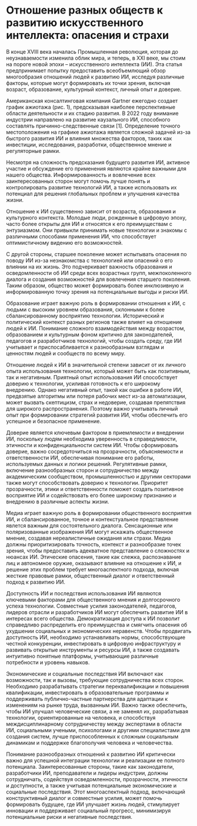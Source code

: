 # Отношение разных обществ к развитию искусственного интеллекта: опасения и страхи

В конце XVIII века началась Промышленная революция, которая до неузнаваемости изменила облик мира, и теперь, в XXI веке, мы стоим на пороге новой эпохи – искусственного интеллекта (ИИ). Эта статья предпринимает попытку предоставить всеобъемлющий обзор многообразия отношений людей к развитию ИИ, исследуя различные факторы, которые могут формировать их точки зрения, включая возраст, образование, культурный контекст, личный опыт и доверие.

Американская консалтинговая компания Gartner ежегодно создает график ажиотажа (рис. 1), предсказывая наиболее перспективные области деятельности и их стадию развития. В 2022 году внимание индустрии направлено на развитие каузального ИИ, способного составлять причинно-следственные связи [1]. Определение точного местоположения на графике ажиотажа является сложной задачей из-за быстрого развития ИИ и влияния множества факторов, таких как инвестиции, исследования, разработки, общественное мнение и регуляторные рамки.

Несмотря на сложность предсказания будущего развития ИИ, активное участие и обсуждение его применения являются крайне важными для нашего общества. Информированность и вовлечение всех заинтересованных сторон могут помочь лучше понять и контролировать развитие технологий ИИ, а также использовать их потенциал для решения глобальных проблем и улучшения качества жизни.

Отношение к ИИ существенно зависит от возраста, образования и культурного контекста. Молодые люди, рожденные в цифровую эпоху, часто более открыты для ИИ и относятся к его преимуществам с энтузиазмом. Они привыкли принимать новые технологии и знакомы с различными способами применения ИИ, что способствует оптимистичному видению его возможностей.

С другой стороны, старшее поколение может испытывать опасения по поводу ИИ из-за незнакомства с технологией или опасений о его влиянии на их жизнь. Это подчеркивает важность образования и осведомленности об ИИ среди всех возрастных групп, межпоколенного диалога и создания возможностей для вовлечения старшего поколения. Таким образом, общество может формировать более инклюзивную и информированную точку зрения на потенциальные выгоды и риски ИИ.

Образование играет важную роль в формировании отношения к ИИ, с людьми с высоким уровнем образования, склонными к более сбалансированному восприятию технологии. Исторический и политический контекст разных регионов также влияет на отношение людей к ИИ. Понимание сложного взаимодействия между возрастом, образованием и культурным фоном критично для законодателей, педагогов и разработчиков технологий, чтобы создать среду, где ИИ учитывает и приспосабливается к разнообразным взглядам и ценностям людей и сообществ по всему миру.

Отношение людей к ИИ в значительной степени зависит от их личного опыта использования технологии, который может быть как позитивным, так и негативным. Приятный опыт использования ИИ способствует доверию к технологии, усиливая готовность к его широкому внедрению. Однако негативный опыт, такой как ошибки в работе ИИ, предвзятые алгоритмы или потеря рабочих мест из-за автоматизации, может вызвать скептицизм, страх и недоверие, создавая препятствия для широкого распространения. Поэтому важно учитывать личный опыт при формировании стратегий развития ИИ, чтобы обеспечить его успешное и безопасное применение.

Доверие является ключевым фактором в приемлемости и внедрении ИИ, поскольку людям необходима уверенность в справедливости, этичности и конфиденциальности систем ИИ. Чтобы сформировать доверие, важно сосредоточиться на прозрачности, объясняемости и ответственности ИИ, обеспечивая понимание его работы, используемых данных и логики решений. Регулятивные рамки, включение разнообразных сторон и сотрудничество между академическим сообществом, промышленностью и другими секторами также могут способствовать доверию к технологии. Приоритет прозрачности, этики и ответственности поможет создать позитивное восприятие ИИ и содействовать его более широкому признанию и внедрению в различные аспекты жизни.

Медиа играет важную роль в формировании общественного восприятия ИИ, и сбалансированное, точное и контекстуальное представление явлется важным для состоятельного диалога. Сенсационные или поляризованные изображения ИИ могут искажать общественное мнение, создавая нереалистичные ожидания или страхи. Медиа должны приоритизировать точность, контекст и разнообразие точек зрения, чтобы предоставить адекватное представление о сложностях и нюансах ИИ. Этические опасения, такие как слежка, распознавание лиц и автономное оружие, оказывают влияние на отношение к ИИ, и решение этих проблем требует многоаспектного подхода, включая жесткие правовые рамки, общественный диалог и ответственный подход к развитию ИИ.

Доступность ИИ и последствия использования ИИ являются ключевыми факторами для общественного мнения и долгосрочного успеха технологии. Совместные усилия законодателей, педагогов, лидеров отрасли и разработчиков ИИ могут обеспечить развитие ИИ в интересах всего общества. Демократизация доступа к ИИ позволит справедливо распределить его преимущества и смягчить опасения об ухудшении социальных и экономических неравенств. Чтобы продвигать доступность ИИ, необходимо устанавливать нормы, способствующие честной конкуренции, инвестировать в цифровую инфраструктуру и развивать открытые инструменты и ресурсы ИИ, а также создавать интуитивно понятные платформы, учитывающие различные потребности и уровень навыков.

Экономические и социальные последствия ИИ включают как возможности, так и вызовы, требующие сотрудничества всех сторон. Необходимо разрабатывать стратегии переквалификации и повышения квалификации, инвестировать в образовательные программы и поддерживать публично-частные партнерства для адаптации к изменениям на рынке труда, вызванным ИИ. Важно также обеспечить, чтобы ИИ улучшал человеческие связи, а не заменял их, разрабатывая технологии, ориентированные на человека, и способствуя междисциплинарному сотрудничеству между экспертами в области ИИ, социальными учеными, психологами и другими специалистами для создания систем, лучше приспособленных к сложным социальным динамикам и поддержке благополучия человека и человечества.

Понимание разнообразных отношений к развитию ИИ критически важно для успешной интеграции технологии и реализации ее полного потенциала. Заинтересованные стороны, такие как законодатели, разработчики ИИ, преподаватели и лидеры индустрии, должны сотрудничать, содействуя осведомленности, прозрачности, этичности и доступности, а также учитывая потенциальные экономические и социальные последствия. Этот многоаспектный подход, включающий конструктивный диалог и совместные усилия, может помочь формировать будущее, где ИИ улучшает жизнь людей, стимулирует инновации и поддерживает социальный прогресс, минимизируя потенциальные риски и негативные последствия.
